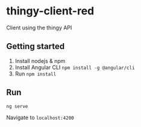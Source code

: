 # thingy-client-red
Client using the thingy API

## Getting started
1. Install nodejs & npm
2. Install Angular CLI `npm install -g @angular/cli`
3. Run `npm install`

## Run
`ng serve`

Navigate to `localhost:4200`

